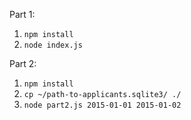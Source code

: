 Part 1:

1) `npm install`
2) `node index.js`

Part 2:

1) `npm install`
2) `cp ~/path-to-applicants.sqlite3/ ./`
2) `node part2.js 2015-01-01 2015-01-02`